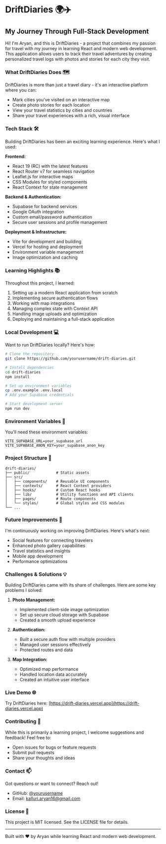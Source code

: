 # DriftDiaries 🌍✈️

## My Journey Through Full-Stack Development

Hi! I'm Aryan, and this is DriftDiaries - a project that combines my passion for travel with my journey in learning React and modern web development. This application allows users to track their travel adventures by creating personalized travel logs with photos and stories for each city they visit.

### What DriftDiaries Does 🗺️

DriftDiaries is more than just a travel diary - it's an interactive platform where you can:

- Mark cities you've visited on an interactive map
- Create photo stories for each location
- View your travel statistics by cities and countries
- Share your travel experiences with a rich, visual interface

### Tech Stack 🛠️

Building DriftDiaries has been an exciting learning experience. Here's what I used:

**Frontend:**

- React 19 (RC) with the latest features
- React Router v7 for seamless navigation
- Leaflet.js for interactive maps
- CSS Modules for styled components
- React Context for state management

**Backend & Authentication:**

- Supabase for backend services
- Google OAuth integration
- Custom email/password authentication
- Secure user sessions and profile management

**Deployment & Infrastructure:**

- Vite for development and building
- Vercel for hosting and deployment
- Environment variable management
- Image optimization and caching

### Learning Highlights 📚

Throughout this project, I learned:

1. Setting up a modern React application from scratch
2. Implementing secure authentication flows
3. Working with map integrations
4. Managing complex state with Context API
5. Handling image uploads and optimization
6. Deploying and maintaining a full-stack application

### Local Development 💻

Want to run DriftDiaries locally? Here's how:

```bash
# Clone the repository
git clone https://github.com/yourusername/drift-diaries.git

# Install dependencies
cd drift-diaries
npm install

# Set up environment variables
cp .env.example .env.local
# Add your Supabase credentials

# Start development server
npm run dev
```

### Environment Variables 🔐

You'll need these environment variables:

```env
VITE_SUPABASE_URL=your_supabase_url
VITE_SUPABASE_ANON_KEY=your_supabase_anon_key
```

### Project Structure 📁

```
drift-diaries/
├── public/            # Static assets
├── src/
│   ├── components/    # Reusable UI components
│   ├── contexts/      # React Context providers
│   ├── hooks/         # Custom React hooks
│   ├── lib/           # Utility functions and API clients
│   ├── pages/         # Route components
│   └── styles/        # Global styles and CSS modules
└── ...
```

### Future Improvements 🚀

I'm continuously working on improving DriftDiaries. Here's what's next:

- Social features for connecting travelers
- Enhanced photo gallery capabilities
- Travel statistics and insights
- Mobile app development
- Performance optimizations

### Challenges & Solutions 💡

Building DriftDiaries came with its share of challenges. Here are some key problems I solved:

1. **Photo Management:**

   - Implemented client-side image optimization
   - Set up secure cloud storage with Supabase
   - Created a smooth upload experience

2. **Authentication:**

   - Built a secure auth flow with multiple providers
   - Managed user sessions effectively
   - Protected routes and data

3. **Map Integration:**
   - Optimized map performance
   - Handled location data accurately
   - Created an intuitive user interface

### Live Demo 🌐

Try DriftDiaries here: [https://drift-diaries.vercel.app](https://drift-diaries.vercel.app)

### Contributing 🤝

While this is primarily a learning project, I welcome suggestions and feedback! Feel free to:

- Open issues for bugs or feature requests
- Submit pull requests
- Share your thoughts and ideas

### Contact 📫

Got questions or want to connect? Reach out!

- GitHub: [@yourusername](https://github.com/yourusername)
- Email: kalluri.aryan16@gmail.com

### License 📄

This project is MIT licensed. See the LICENSE file for details.

---

Built with ❤️ by Aryan while learning React and modern web development.
